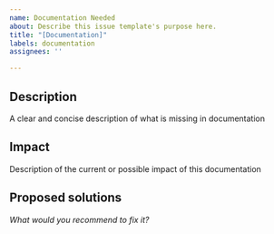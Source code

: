 ```yaml
---
name: Documentation Needed
about: Describe this issue template's purpose here.
title: "[Documentation]"
labels: documentation
assignees: ''

---
```


## Description 
A clear and concise description of what is missing in documentation

## Impact 
Description of the current or possible impact of this documentation

## Proposed solutions
_What would you recommend to fix it?_
